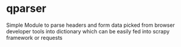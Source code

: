 # qparser
Simple Module to parse headers and form data picked from browser developer tools into dictionary which can be easily fed into scrapy framework or requests

